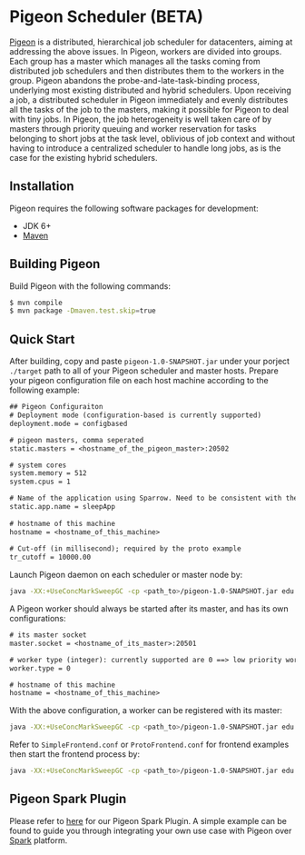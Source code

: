 # Pigeon Scheduler (BETA)

[Pigeon]() is a distributed, hierarchical job scheduler for datacenters, aiming at addressing the above issues. In Pigeon, workers are divided into groups. Each group has a master which manages all the tasks coming from distributed job schedulers and then distributes them to the workers in the group. Pigeon abandons the probe-and-late-task-binding process, underlying most existing distributed and hybrid schedulers. Upon receiving a job, a distributed scheduler in Pigeon immediately and evenly distributes all the tasks of the job to the masters, making it possible for Pigeon to deal with tiny jobs. In Pigeon, the job heterogeneity is well taken care of by masters through priority queuing and worker reservation for tasks belonging to short jobs at the task level, oblivious of job context and without having to introduce a centralized scheduler to handle long jobs, as is the case for the existing hybrid schedulers.

## Installation

Pigeon requires the following software packages for development:
* JDK 6+
* [Maven](https://maven.apache.org/)

## Building Pigeon

Build Pigeon with the following commands:
```sh
$ mvn compile
$ mvn package -Dmaven.test.skip=true
```

## Quick Start

After building, copy and paste `pigeon-1.0-SNAPSHOT.jar` under your porject `./target` path to all of your Pigeon scheduler and master hosts. Prepare your pigeon configuration file on each host machine according to the following example:
```diff
## Pigeon Configuraiton
# Deployment mode (configuration-based is currently supported)
deployment.mode = configbased

# pigeon masters, comma seperated
static.masters = <hostname_of_the_pigeon_master>:20502

# system cores
system.memory = 512
system.cpus = 1

# Name of the application using Sparrow. Need to be consistent with the scheduling requests submitted.
static.app.name = sleepApp
    
# hostname of this machine
hostname = <hostname_of_this_machine>
    
# Cut-off (in millisecond); required by the proto example
tr_cutoff = 10000.00
```

Launch Pigeon daemon on each scheduler or master node by:
```sh
java -XX:+UseConcMarkSweepGC -cp <path_to>/pigeon-1.0-SNAPSHOT.jar edu.utarlington.pigeon.daemon.PigeonDaemon -c <path_to_configuration_file>
```

A Pigeon worker should always be started after its master, and has its own configurations:

```diff
# its master socket
master.socket = <hostname_of_its_master>:20501

# worker type (integer): currently supported are 0 ==> low priority worker || 1 ==> high priority worker
worker.type = 0

# hostname of this machine
hostname = <hostname_of_this_machine>
```

With the above configuration, a worker can be registered with its master:
```sh
java -XX:+UseConcMarkSweepGC -cp <path_to>/pigeon-1.0-SNAPSHOT.jar edu.utarlington.pigeon.examples.SimpleBackend -c <path_to_backend_configuration_file>
```

Refer to `SimpleFrontend.conf` or `ProtoFrontend.conf` for frontend examples then start the frontend process by:
```sh
java -XX:+UseConcMarkSweepGC -cp <path_to>/pigeon-1.0-SNAPSHOT.jar edu.utarlington.pigeon.examples.SimpleFrontend -c <path_to_frontend_configuration_file>
```

## Pigeon Spark Plugin

Please refer to [here](https://github.com/ruby-/spark-parent_2.11.git) for our Pigeon Spark Plugin. A simple example can be found to guide you through integrating your own use case with Pigeon over [Spark](https://spark.apache.org/) platform.

<!--
## Research

Pigeon is a research project within the [UT Arlington Systems Research Group](CSESYS@LISTSERV.UTA.EDU). The Pigeon team consists of Huiyang Li, Zhijun Wang, Hao Che and Zhongwei Li, please contact us for details about Pigeon Scheduler via the following email addresses.

## Contact
- Zhijun Wang <zhijun.wang@uta.edu>
- Huiyang Li <huiyang.li@mavs.uta.edu>
- Zhongwei Li <zhongwei.li@mavs.uta.edu>
- Hao Che <hche@uta.edu>
-->
